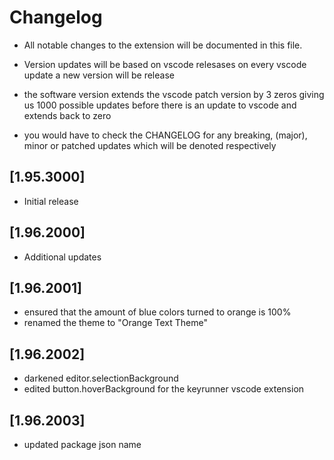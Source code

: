 # Changelog

* All notable changes to the extension  will be documented in this file.

* Version updates will be based on vscode relesases
on every vscode update a new version will be release

* the software version extends the vscode patch version by 3 zeros giving us
1000 possible updates before there is an update to vscode and extends back to zero

* you would have to check the CHANGELOG for any breaking, (major), minor or patched updates which will be denoted respectively

## [1.95.3000]

- Initial release

## [1.96.2000]

- Additional updates

## [1.96.2001]
- ensured that the amount of blue colors turned to orange is 100%
- renamed the theme to "Orange Text Theme"

## [1.96.2002]
- darkened editor.selectionBackground
- edited button.hoverBackground for the keyrunner vscode extension
## [1.96.2003]
- updated package json name
